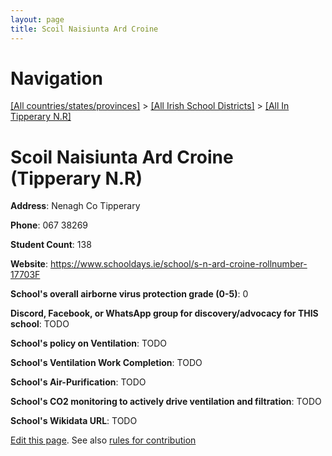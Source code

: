 ```yaml
---
layout: page
title: Scoil Naisiunta Ard Croine
---
```

# Navigation

[[All countries/states/provinces]](../../..) > [[All Irish School Districts]](../..) > [[All In Tipperary N.R]](..)

# Scoil Naisiunta Ard Croine (Tipperary N.R)

**Address**: Nenagh Co Tipperary

**Phone**: 067 38269

**Student Count**: 138

**Website**: <https://www.schooldays.ie/school/s-n-ard-croine-rollnumber-17703F>

**School's overall airborne virus protection grade (0-5)**: 0

**Discord, Facebook, or WhatsApp group for discovery/advocacy for THIS school**: TODO

**School's policy on Ventilation**: TODO

**School's Ventilation Work Completion**: TODO

**School's Air-Purification**: TODO

**School's CO2 monitoring to actively drive ventilation and filtration**: TODO

**School's Wikidata URL**: TODO


[Edit this page](https://github.com/ventilate-schools/Ireland/edit/main/./Tipperary_N.R/Scoil_Naisiunta_Ard_Croine.md). See also [rules for contribution](../../../contribution-rules/)